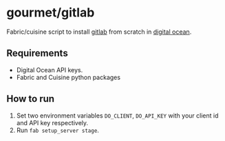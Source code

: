 gourmet/gitlab
===============

Fabric/cuisine script to install [gitlab](https://github.com/gitlabhq/gitlabhq) from scratch in [digital ocean](https://www.digitalocean.com/).

## Requirements

- Digital Ocean API keys.
- Fabric and Cuisine python packages

## How to run

1. Set two environment variables `DO_CLIENT`, `DO_API_KEY` with your client id and API key respectively.
2. Run `fab setup_server stage`.